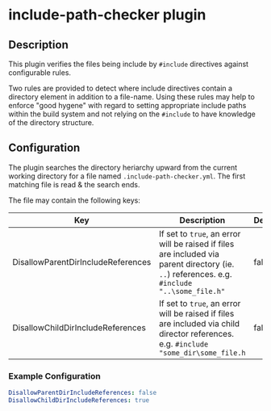 # include-path-checker plugin

## Description

This plugin verifies the files being include by `#include` directives against configurable rules.

Two rules are provided to detect where include directives contain a directory element in addition to a file-name.  Using these rules may help to enforce "good hygene" with regard to setting appropriate include paths within the build system and not relying on the `#include` to have knowledge of the directory structure.

## Configuration

The plugin searches the directory heriarchy upward from the current working directory for a file named `.include-path-checker.yml`.  The first matching file is read & the search ends.

The file may contain the following keys:

| Key | Description | Default |
|-----|-------------|---------|
| DisallowParentDirIncludeReferences | If set to `true`, an error will be raised if files are included via parent directory (ie. `..`) references.  e.g. `#include "..\some_file.h"` | false |
| DisallowChildDirIncludeReferences | If set to `true`, an error will be raised if files are included via child director references.  e.g. `#include "some_dir\some_file.h` | false |

### Example Configuration

```yml
DisallowParentDirIncludeReferences: false
DisallowChildDirIncludeReferences: true
```